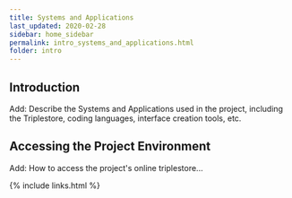 ```yaml
---
title: Systems and Applications
last_updated: 2020-02-28
sidebar: home_sidebar
permalink: intro_systems_and_applications.html
folder: intro
---
```


## Introduction

<font class='toBeAdded'>Add: Describe the Systems and Applications used in the project, including the Triplestore, coding languages, interface creation tools, etc.</font>

## Accessing the Project Environment
<font class='toBeAdded'>Add: How to access the project's online  triplestore...</font>

{% include links.html %}
